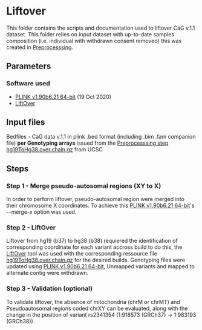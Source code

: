 # Liftover
This folder contains the scripts and documentation used to liftover CaG v.1.1 dataset. This folder relies on input dataset with up-to-date samples composition (i.e. individual with withdrawn consent removed) this was created in [Preprocesssing](https://github.com/CERC-Genomic-Medicine/CARTaGENE_flagship_paper/tree/main/Genotype_processing/0_preprocessing). 

## Parameters
### Software used
- [PLINK v1.90b6.21 64-bit](https://www.cog-genomics.org/plink/) (19 Oct 2020)  
- [LiftOver](https://genome-store.ucsc.edu/)

## Input files
Bedfiles - CaG data v.1.1 in plink .bed format (including .bim .fam companion file) **per Genotyping arrays** issued from the [Preprocesssing step](https://github.com/CERC-Genomic-Medicine/CARTaGENE_flagship_paper/tree/main/Genotype_processing/0_preprocessing)   
[hg19ToHg38.over.chain.gz](https://hgdownload.soe.ucsc.edu/goldenPath/hg38/liftOver/hg38ToHg19.over.chain.gz) from UCSC  

## Steps
### Step 1 - Merge pseudo-autosomal regions  (XY to X)
In order to perform liftover, pseudo-autosomal region were merged into their chromosome X coordinates. To achieve this [PLINK v1.90b6.21 64-bit](https://www.cog-genomics.org/plink/)'s --merge-x option was used. 
  
### Step 2 - LiftOver
Liftover from hg19 (b37) to hg38 (b38) requiered the identification of corresponding coordinate for each variant accross build to do this, the [LiftOver](https://genome-store.ucsc.edu/) tool was used with the corresponding ressource file [hg19ToHg38.over.chain.gz](https://hgdownload.soe.ucsc.edu/goldenPath/hg38/liftOver/hg38ToHg19.over.chain.gz) for the desired builds. Genotyping files were updated using [PLINK v1.90b6.21 64-bit](https://www.cog-genomics.org/plink/), Unmapped variants and mapped to alternate contig were withdrawn.

### Step 3 - Validation (optional)
To validate liftover, the absence of mitochondria (chrM or chrMT) and Pseudoautosomal regions coded chrXY can be evaluated, along with the change in the position of variant rs2341354 (1:918573 (GRCh37) -> 1:983193 (GRCh38))
